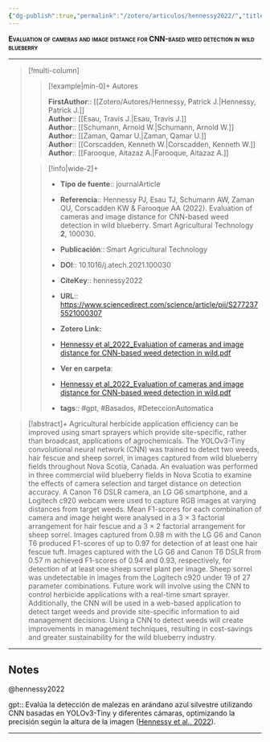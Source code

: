 ```yaml
---
{"dg-publish":true,"permalink":"/zotero/articulos/hennessy2022/","title":"Evaluation of cameras and image distance for CNN-based weed detection in wild blueberry","tags":["#zotero"]}
---
```



<span style="font-variant:small-caps; font-weight: bold;">Evaluation of cameras and image distance for CNN-based weed detection in wild blueberry</span>

---


> [!multi-column]
>
>> [!example|min-0]+ Autores
>> 
>> **FirstAuthor**:: [[Zotero/Autores/Hennessy, Patrick J.\|Hennessy, Patrick J.]]  
>> **Author**:: [[Esau, Travis J.\|Esau, Travis J.]]  
>> **Author**:: [[Schumann, Arnold W.\|Schumann, Arnold W.]]  
>> **Author**:: [[Zaman, Qamar U.\|Zaman, Qamar U.]]  
>> **Author**:: [[Corscadden, Kenneth W.\|Corscadden, Kenneth W.]]  
>> **Author**:: [[Farooque, Aitazaz A.\|Farooque, Aitazaz A.]]  
 >
>
>> [!info|wide-2]+
>>
>> - **Tipo de fuente**:: journalArticle
>> - **Referencia**:: Hennessy PJ, Esau TJ, Schumann AW, Zaman QU, Corscadden KW & Farooque AA (2022). Evaluation of cameras and image distance for CNN-based weed detection in wild blueberry. Smart Agricultural Technology **2**, 100030.
>> - **Publicación**:: Smart Agricultural Technology
>> - **DOI**:: 10.1016/j.atech.2021.100030
>> - **CiteKey**:: hennessy2022
>> - **URL**:: https://www.sciencedirect.com/science/article/pii/S2772375521000307
>> - **Zotero Link:** 
>> - [Hennessy et al_2022_Evaluation of cameras and image distance for CNN-based weed detection in wild.pdf](zotero://select/library/items/CR8HT98K)
>>
>> - **Ver en carpeta**: 
>> - [Hennessy et al_2022_Evaluation of cameras and image distance for CNN-based weed detection in wild.pdf](file://J:\OneDrive\Articulos\Hennessy%20et%20al_2022_Evaluation%20of%20cameras%20and%20image%20distance%20for%20CNN-based%20weed%20detection%20in%20wild.pdf)
>> - **tags**:: #gpt, #Basados, #DeteccionAutomatica



> [!abstract]+ 
>Agricultural herbicide application efficiency can be improved using smart sprayers which provide site-specific, rather than broadcast, applications of agrochemicals. The YOLOv3-Tiny convolutional neural network (CNN) was trained to detect two weeds, hair fescue and sheep sorrel, in images captured from wild blueberry fields throughout Nova Scotia, Canada. An evaluation was performed in three commercial wild blueberry fields in Nova Scotia to examine the effects of camera selection and target distance on detection accuracy. A Canon T6 DSLR camera, an LG G6 smartphone, and a Logitech c920 webcam were used to capture RGB images at varying distances from target weeds. Mean F1-scores for each combination of camera and image height were analysed in a 3 × 3 factorial arrangement for hair fescue and a 3 × 2 factorial arrangement for sheep sorrel. Images captured from 0.98 m with the LG G6 and Canon T6 produced F1-scores of up to 0.97 for detection of at least one hair fescue tuft. Images captured with the LG G6 and Canon T6 DSLR from 0.57 m achieved F1-scores of 0.94 and 0.93, respectively, for detection of at least one sheep sorrel plant per image. Sheep sorrel was undetectable in images from the Logitech c920 under 19 of 27 parameter combinations. Future work will involve using the CNN to control herbicide applications with a real-time smart sprayer. Additionally, the CNN will be used in a web-based application to detect target weeds and provide site-specific information to aid management decisions. Using a CNN to detect weeds will create improvements in management techniques, resulting in cost-savings and greater sustainability for the wild blueberry industry.


--- 

## Notes

@hennessy2022

gpt:: Evalúa la detección de malezas en arándano azul silvestre utilizando CNN basadas en YOLOv3-Tiny y diferentes cámaras, optimizando la precisión según la altura de la imagen ([Hennessy et al., 2022](zotero://select/library/items/Z64HE2SV)).






---








